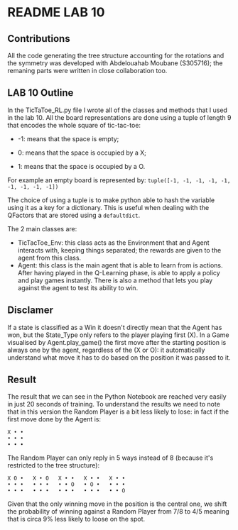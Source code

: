 # README LAB 10

## Contributions

All the code generating the tree structure accounting for the rotations and the symmetry was developed with Abdelouahab Moubane (S305716); the remaning parts were written in close collaboration too.

## LAB 10 Outline

In the TicTaToe_RL.py file I wrote all of the classes and methods that I used in the lab 10.
All the board representations are done using a tuple of length 9 that encodes the whole square of tic-tac-toe:

- -1: means that the space is empty;

- 0: means that the space is occupied by a X;

- 1: means that the space is occupied by a O.

For example an empty board is represented by: ``tuple([-1, -1, -1, -1, -1, -1, -1, -1, -1])``

The choice of using a tuple is to make python able to hash the variable using it as a key for a dictionary. This is useful when dealing with the QFactors that are stored using a ``defaultdict``.

The 2 main classes are:

- TicTacToe_Env: this class acts as the Environment that and Agent interacts with, keeping things separated; the rewards are given to the agent from this class.
- Agent: this class is the main agent that is able to learn from is actions. After having played in the Q-Learning phase, is able to apply a policy and play games instantly. There is also a method that lets you play against the agent to test its ability to win.

## Disclamer

If a state is classified as a Win it doesn't directly mean that the Agent has won, but the State_Type only refers to the player playing first (X). In a Game visualised by Agent.play_game() the first move after the starting position is always one by the agent, regardless of the (X or O): it automatically understand what move it has to do based on the position it was passed to it.

## Result

The result that we can see in the Python Notebook are reached very easily in just 20 seconds of training. To understand the results we need to note that in this version the Random Player is a bit less likely to lose: in fact if the first move done by the Agent is:

    X • •
    • • •  
    • • •

The Random Player can only reply in 5 ways instead of 8 (because it's restricted to the tree structure):

    X O •   X • O   X • •   X • •   X • •
    • • •   • • •   • • O   • O •   • • •
    • • •   • • •   • • •   • • •   • • O

Given that the only winning move in the position is the central one, we shift the probability of winning against a Random Player from $7/8$ to $4/5$ meaning that is circa 9\% less likely to loose on the spot.
